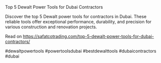 Top 5 Dewalt Power Tools for Dubai Contractors

Discover the top 5 Dewalt power tools for contractors in Dubai. These reliable tools offer exceptional performance, durability, and precision for various construction and renovation projects.

Read on https://safatcotrading.com/top-5-dewalt-power-tools-for-dubai-contractors/

#dewaltpowertools #powertoolsdubai #bestdewalttools #dubaicontractors #dubai
